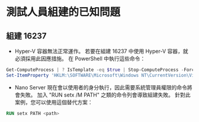 # 測試人員組建的已知問題

## 組建 16237

- Hyper-V 容器無法正常運作。 若要在組建 16237 中使用 Hyper-V 容器，就必須採用此因應措施。 在 PowerShell 中執行這些命令：

```PowerShell
Get-ComputeProcess | ? IsTemplate -eq $true | Stop-ComputeProcess -Force
Set-ItemProperty 'HKLM:\SOFTWARE\Microsoft\Windows NT\CurrentVersion\Virtualization\Containers\' -Name TemplateVmCount -Type dword -Value 0 -Force
```

- Nano Server 現在會以使用者的身分執行，因此需要系統管理員權限的命令將會失敗。 加入 "RUN setx /M PATH" 之類的命令列會導致組建失敗。 針對此案例，您可以使用這個替代方案：

```dockerfile
RUN setx PATH <path>
```
